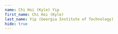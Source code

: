 ```yaml
--- 
name: Chi Hoi (Kyle) Yip  
first_name: Chi Hoi (Kyle) 
last_name: Yip (Georgia Institute of Technology) 
hide: true 
--- 
```

 
 
